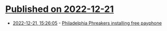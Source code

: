 # [Published on 2022-12-21](index.md)

* [2022-12-21, 15:26:05](https://news.ycombinator.com/item?id=34081858) - [Philadelphia Phreakers installing free payphone](https://www.nbcphiladelphia.com/news/tech/pay-phone-philadelphia/3452775/)
